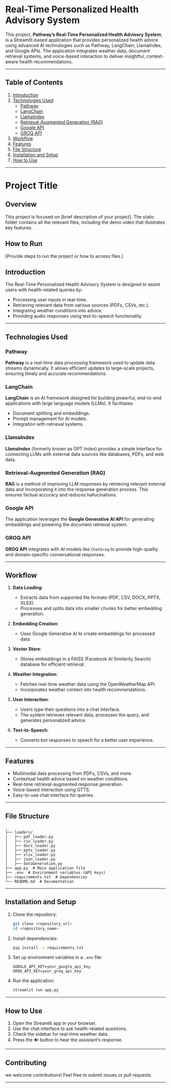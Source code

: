 # Real-Time Personalized Health Advisory System

This project, **Pathway’s Real-Time Personalized Health Advisory System**, is a Streamlit-based application that provides personalized health advice using advanced AI technologies such as Pathway, LangChain, LlamaIndex, and Google APIs. The application integrates weather data, document retrieval systems, and voice-based interaction to deliver insightful, context-aware health recommendations.

---

## Table of Contents

1. [Introduction](#introduction)
2. [Technologies Used](#technologies-used)
   - [Pathway](#pathway)
   - [LangChain](#langchain)
   - [LlamaIndex](#llamaindex)
   - [Retrieval-Augmented Generation (RAG)](#retrieval-augmented-generation)
   - [Google API](#google-api)
   - [GROQ API](#groq-api)
3. [Workflow](#workflow)
4. [Features](#features)
5. [File Structure](#file-structure)
6. [Installation and Setup](#installation-and-setup)
7. [How to Use](#how-to-use)

---

# Project Title

## Overview

This project is focused on [brief description of your project]. The static folder contains all the relevant files, including the demo video that illustrates key features.

## How to Run

[Provide steps to run the project or how to access files.]

## Introduction

The Real-Time Personalized Health Advisory System is designed to assist users with health-related queries by:

- Processing user inputs in real-time.
- Retrieving relevant data from various sources (PDFs, CSVs, etc.).
- Integrating weather conditions into advice.
- Providing audio responses using text-to-speech functionality.

---

## Technologies Used

### Pathway

**Pathway** is a real-time data processing framework used to update data streams dynamically. It allows efficient updates to large-scale projects, ensuring timely and accurate recommendations.

### LangChain

**LangChain** is an AI framework designed for building powerful, end-to-end applications with large language models (LLMs). It facilitates:

- Document splitting and embeddings.
- Prompt management for AI models.
- Integration with retrieval systems.

### LlamaIndex

**LlamaIndex** (formerly known as GPT Index) provides a simple interface for connecting LLMs with external data sources like databases, PDFs, and web data.

### Retrieval-Augmented Generation (RAG)

**RAG** is a method of improving LLM responses by retrieving relevant external data and incorporating it into the response generation process. This ensures factual accuracy and reduces hallucinations.

### Google API

The application leverages the **Google Generative AI API** for generating embeddings and powering the document retrieval system.

### GROQ API

**GROQ API** integrates with AI models like `ChatGroq` to provide high-quality and domain-specific conversational responses.

---

## Workflow

1. **Data Loading**:

   - Extracts data from supported file formats (PDF, CSV, DOCX, PPTX, XLSX).
   - Processes and splits data into smaller chunks for better embedding generation.

2. **Embedding Creation**:

   - Uses Google Generative AI to create embeddings for processed data.

3. **Vector Store**:

   - Stores embeddings in a FAISS (Facebook AI Similarity Search) database for efficient retrieval.

4. **Weather Integration**:

   - Fetches real-time weather data using the OpenWeatherMap API.
   - Incorporates weather context into health recommendations.

5. **User Interaction**:

   - Users type their questions into a chat interface.
   - The system retrieves relevant data, processes the query, and generates personalized advice.

6. **Text-to-Speech**:
   - Converts bot responses to speech for a better user experience.

---

## Features

- Multimodal data processing from PDFs, CSVs, and more.
- Contextual health advice based on weather conditions.
- Real-time retrieval-augmented response generation.
- Voice-based interaction using GTTS.
- Easy-to-use chat interface for queries.

---

## File Structure

```plaintext
.
├── loaders/
│   ├── pdf_loader.py
│   ├── csv_loader.py
│   ├── docx_loader.py
│   ├── pptx_loader.py
│   ├── xlsx_loader.py
│   ├── json_loader.py
│   ├── dataGeneration.py
├── app.py  # Main application file
├── .env  # Environment variables (API keys)
├── requirements.txt  # Dependencies
└── README.md  # Documentation
```

---

## Installation and Setup

1. Clone the repository:

   ```bash
   git clone <repository_url>
   cd <repository_name>
   ```

2. Install dependencies:

   ```bash
   pip install -r requirements.txt
   ```

3. Set up environment variables in a `.env` file:

   ```env
   GOOGLE_API_KEY=your_google_api_key
   GROQ_API_KEY=your_groq_api_key
   ```

4. Run the application:
   ```bash
   streamlit run app.py
   ```

---

## How to Use

1. Open the Streamlit app in your browser.
2. Use the chat interface to ask health-related questions.
3. Check the sidebar for real-time weather data.
4. Press the 🔊 button to hear the assistant’s response.

---

## Contributing

we welcome contributions! Feel free to submit issues or pull requests.

---
